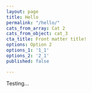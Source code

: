 ```yaml
---
layout: page
title: Hello
permalink: "/hello/"
cats_from_array: Cat 2
cats_from_object: cat_3
cta_title: Front matter title!
options: Option 2
options_1: '1_1'
options_2: '2_1'
published: false

---
```

Testing...